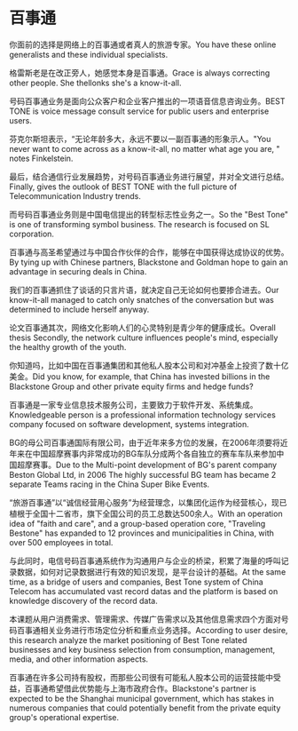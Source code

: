 # 百事通

<p><span class="chinese">你面前的选择是网络上的百事通或者真人的旅游专家。</span><span class="english">You have these online generalists and these individual specialists.</span></p>

<p><span class="chinese">格雷斯老是在改正旁人，她感觉本身是百事通。</span><span class="english">Grace is always correcting other people. She thellonks she's a know-it-all.</span></p>

<p><span class="chinese">号码百事通业务是面向公众客户和企业客户推出的一项语音信息咨询业务。</span><span class="english">BEST TONE is voice message consult service for public users and enterprise users.</span></p>

<p><span class="chinese">芬克尔斯坦表示，“无论年龄多大，永远不要以一副百事通的形象示人。</span><span class="english">"You never want to come across as a know-it-all, no matter what age you are, " notes Finkelstein.</span></p>

<p><span class="chinese">最后，结合通信行业发展趋势，对号码百事通业务进行展望，并对全文进行总结。</span><span class="english">Finally, gives the outlook of BEST TONE with the full picture of Telecommunication Industry trends.</span></p>

<p><span class="chinese">而号码百事通业务则是中国电信提出的转型标志性业务之一。</span><span class="english">So the "Best Tone" is one of transforming symbol business. The research is focused on SL corporation.</span></p>

<p><span class="chinese">百事通与高圣希望通过与中国合作伙伴的合作，能够在中国获得达成协议的优势。</span><span class="english">By tying up with Chinese partners, Blackstone and Goldman hope to gain an advantage in securing deals in China.</span></p>

<p><span class="chinese">我们的百事通抓住了谈话的只言片语，就决定自己无论如何也要掺合进去。</span><span class="english">Our know-it-all managed to catch only snatches of the conversation but was determined to include herself anyway.</span></p>

<p><span class="chinese">论文百事通其次，网络文化影响人们的心灵特别是青少年的健康成长。</span><span class="english">Overall thesis Secondly, the network culture influences people's mind, especially the healthy growth of the youth.</span></p>

<p><span class="chinese">你知道吗，比如中国在百事通集团和其他私人股本公司和对冲基金上投资了数十亿美金。</span><span class="english">Did you know, for example, that China has invested billions in the Blackstone Group and other private equity firms and hedge funds?</span></p>

<p><span class="chinese">百事通是一家专业信息技术服务公司，主要致力于软件开发、系统集成。</span><span class="english">Knowledgeable person is a professional information technology services company focused on software development, systems integration.</span></p>

<p><span class="chinese">BG的母公司百事通国际有限公司，由于近年来多方位的发展，在2006年须要将近年来在中国超摩赛事内非常成功的BG车队分成两个各自独立的赛车车队来参加中国超摩赛事。</span><span class="english">Due to the Multi-point development of BG's parent company Beston Global Ltd, in 2006 The highly successful BG team has became 2 separate Teams racing in the China Super Bike Events.</span></p>

<p><span class="chinese">“旅游百事通”以“诚信经营用心服务”为经营理念，以集团化运作为经营核心，现已植根于全国十二省市，旗下全国公司的员工总数达500余人。</span><span class="english">With an operation idea of "faith and care", and a group-based operation core, "Traveling Bestone" has expanded to 12 provinces and municipalities in China, with over 500 employees in total.</span></p>

<p><span class="chinese">与此同时，电信号码百事通系统作为沟通用户与企业的桥梁，积累了海量的呼叫记录数据，如何对记录数据进行有效的知识发现，是平台设计的基础。</span><span class="english">At the same time, as a bridge of users and companies, Best Tone system of China Telecom has accumulated vast record datas and the platform is based on knowledge discovery of the record data.</span></p>

<p><span class="chinese">本课题从用户消费需求、管理需求、传媒广告需求以及其他信息需求四个方面对号码百事通相关业务进行市场定位分析和重点业务选择。</span><span class="english">According to user desire, this research analyze the market positioning of Best Tone related businesses and key business selection from consumption, management, media, and other information aspects.</span></p>

<p><span class="chinese">百事通在许多公司持有股权，而那些公司很有可能私人股本公司的运营技能中受益，百事通希望借此优势能与上海市政府合作。</span><span class="english">Blackstone's partner is expected to be the Shanghai municipal government, which has stakes in numerous companies that could potentially benefit from the private equity group's operational expertise.</span></p>

